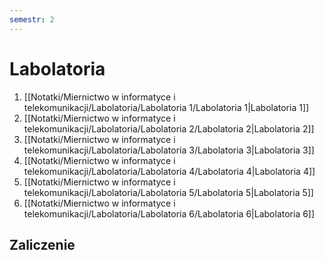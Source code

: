 ```yaml
---
semestr: 2
---
```


# Labolatoria
1. [[Notatki/Miernictwo w informatyce i telekomunikacji/Labolatoria/Labolatoria 1/Labolatoria 1|Labolatoria 1]]
2. [[Notatki/Miernictwo w informatyce i telekomunikacji/Labolatoria/Labolatoria 2/Labolatoria 2|Labolatoria 2]]
3. [[Notatki/Miernictwo w informatyce i telekomunikacji/Labolatoria/Labolatoria 3/Labolatoria 3|Labolatoria 3]]
4. [[Notatki/Miernictwo w informatyce i telekomunikacji/Labolatoria/Labolatoria 4/Labolatoria 4|Labolatoria 4]]
5. [[Notatki/Miernictwo w informatyce i telekomunikacji/Labolatoria/Labolatoria 5/Labolatoria 5|Labolatoria 5]]
6. [[Notatki/Miernictwo w informatyce i telekomunikacji/Labolatoria/Labolatoria 6/Labolatoria 6|Labolatoria 6]]

## Zaliczenie

